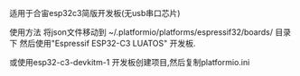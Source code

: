 适用于合宙esp32c3简版开发板(无usb串口芯片)


使用方法
将json文件移动到 ~/.platformio/platforms/espressif32/boards/ 目录下
然后使用"Espressif ESP32-C3 LUATOS" 开发板.

或使用esp32-c3-devkitm-1 开发板创建项目,然后复制platformio.ini
